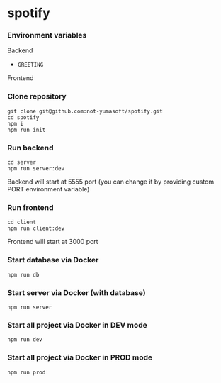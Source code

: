 # spotify

### Environment variables

Backend

- `GREETING`

Frontend

### Clone repository

```shell
git clone git@github.com:not-yumasoft/spotify.git
cd spotify
npm i
npm run init
```

### Run backend

```shell
cd server
npm run server:dev
```

Backend will start at 5555 port (you can change it by providing custom PORT environment variable)

### Run frontend

```shell
cd client
npm run client:dev
```

Frontend will start at 3000 port

### Start database via Docker

```shell
npm run db
```

### Start server via Docker (with database)

```shell
npm run server
```

### Start all project via Docker in DEV mode

```shell
npm run dev
```

### Start all project via Docker in PROD mode

```shell
npm run prod
```
